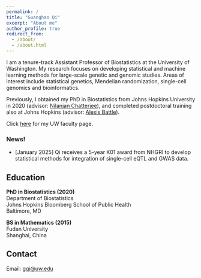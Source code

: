 ```yaml
---
permalink: /
title: "Guanghao Qi"
excerpt: "About me"
author_profile: true
redirect_from: 
  - /about/
  - /about.html
---
```


I am a tenure-track Assistant Professor of Biostatistics at the University of Washington. My research focuses on developing statistical and machine learning methods for large-scale genetic and genomic studies. Areas of interest include statistical genetics, Mendelian randomization, single-cell genomics and bioinformatics.

Previously, I obtained my PhD in Biostatistics from Johns Hopkins University in 2020 (advisor: [Nilanjan Chatterjee](https://nilanjanchatterjee.org/)), and completed postdoctoral training also at Johns Hopkins (advisor: [Alexis Battle](https://battlelab.jhu.edu/)). 

Click [here](https://www.biostat.washington.edu/people/guanghao-qi) for my UW faculty page.


### News!
* [January 2025] Qi receives a 5-year K01 award from NHGRI to develop statistical methods for integration of single-cell eQTL and GWAS data. 


Education
------
**PhD in Biostatistics (2020)**   
Department of Biostatistics    
Johns Hopkins Bloomberg School of Public Health   
Baltimore, MD

**BS in Mathematics (2015)**   
Fudan University   
Shanghai, China

Contact
------
Email: <gqi@uw.edu>
